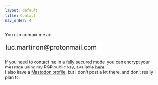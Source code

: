 ```yaml
---
layout: default
title: Contact
nav_order: 4
---
```

You can contact me at:

![](../assets/images/email.png)

If you need to contact me in a fully secured mode, you can encrypt your message using my PGP public key, available [here](https://mail-api.proton.me/pks/lookup?op=get&search=luc.martinon@protonmail.com).  
I also have a <a rel="me" href="https://piaille.fr/@lucmartinon">Mastodon profile</a>, but I don't post a lot there, and don't really plan to. 
